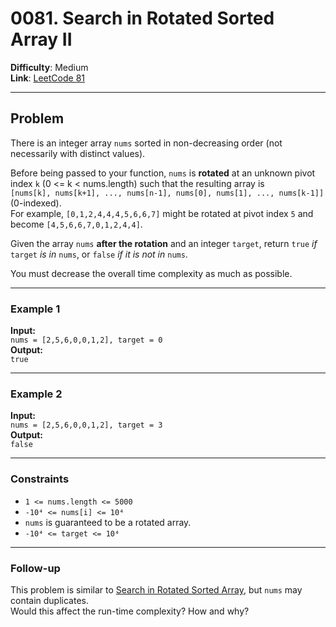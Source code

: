 # 0081. Search in Rotated Sorted Array II

**Difficulty**: Medium  
**Link**: [LeetCode 81](https://leetcode.com/problems/search-in-rotated-sorted-array-ii/)

---

## Problem

There is an integer array `nums` sorted in non-decreasing order (not necessarily with distinct values).

Before being passed to your function, `nums` is **rotated** at an unknown pivot index `k` (0 <= k < nums.length) such that the resulting array is  
`[nums[k], nums[k+1], ..., nums[n-1], nums[0], nums[1], ..., nums[k-1]]` (0-indexed).  
For example, `[0,1,2,4,4,4,5,6,6,7]` might be rotated at pivot index `5` and become `[4,5,6,6,7,0,1,2,4,4]`.

Given the array `nums` **after the rotation** and an integer `target`, return `true` *if* `target` *is in* `nums`, or `false` *if it is not in* `nums`.

You must decrease the overall time complexity as much as possible.

---

### Example 1

**Input:**  
`nums = [2,5,6,0,0,1,2], target = 0`  
**Output:**  
`true`

---

### Example 2

**Input:**  
`nums = [2,5,6,0,0,1,2], target = 3`  
**Output:**  
`false`

---

### Constraints

- `1 <= nums.length <= 5000`  
- `-10⁴ <= nums[i] <= 10⁴`  
- `nums` is guaranteed to be a rotated array.  
- `-10⁴ <= target <= 10⁴`

---

### Follow-up

This problem is similar to [Search in Rotated Sorted Array](https://leetcode.com/problems/search-in-rotated-sorted-array/), but `nums` may contain duplicates.  
Would this affect the run-time complexity? How and why?

